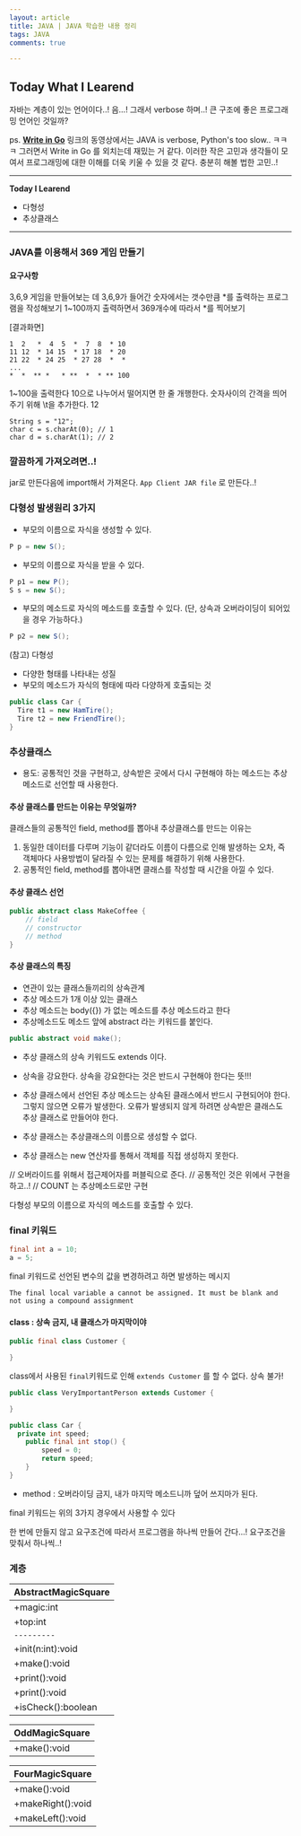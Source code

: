 ```yaml
---
layout: article
title: JAVA | JAVA 학습한 내용 정리 
tags: JAVA
comments: true

---
```


## **Today What I Learend**  

자바는 계층이 있는 언어이다..!
음...!  그래서 verbose 하며..! 큰 구조에 좋은 프로그래밍 언어인 것일까?


ps. **[Write in Go](https://www.youtube.com/watch?v=LJvEIjRBSDA)** 링크의 동영상에서는 JAVA is verbose, Python's too slow.. ㅋㅋㅋ 그러면서 Write in Go 를 외치는데 재밌는 거 같다. 이러한 작은 고민과 생각들이 모여서 프로그래밍에 대한 이해를 더욱 키울 수 있을 것 같다. 충분히 해볼 법한 고민..!

---
**Today I Learend**

- 다형성
- 추상클래스 


---



### JAVA를 이용해서 369 게임 만들기
#### 요구사항
3,6,9 게임을 만들어보는 데 3,6,9가 들어간 숫자에서는 갯수만큼 
*를 출력하는 프로그램을 작성해보기
1~100까지 출력하면서 369개수에 따라서 *를 찍어보기 

[결과화면]  
```
1  2   *  4  5  *  7  8  * 10
11 12  * 14 15  * 17 18  * 20
21 22  * 24 25  * 27 28  *  *
...
*  *  ** *   * **  *  * ** 100  
```

1~100을 출력한다
10으로 나누어서 떨어지면 한 줄 개행한다.
숫자사이의 간격을 띄어주기 위해 \t을 추가한다. 
12 

```
String s = "12";
char c = s.charAt(0); // 1
char d = s.charAt(1); // 2
```


### 깔끔하게 가져오려면..!

jar로 만든다음에 import해서 가져온다. 
`App Client JAR file`
로 만든다..! 


### 다형성 발생원리 3가지

- 부모의 이름으로 자식을 생성할 수 있다.
```java
P p = new S();
```

- 부모의 이름으로 자식을 받을 수 있다. 
```java
P p1 = new P();
S s = new S();
```

- 부모의 메소드로 자식의 메소드를 호출할 수 있다. 
  (단, 상속과 오버라이딩이 되어있을 경우 가능하다.)
```java
P p2 = new S();
```

(참고)
다형성
- 다양한 형태를 나타내는 성질
- 부모의 메소드가 자식의 형태에 따라 다양하게 호출되는 것

```java
public class Car {
  Tire t1 = new HamTire();
  Tire t2 = new FriendTire();
}

```

### 추상클래스 
- 용도: 공통적인 것을 구현하고, 상속받은 곳에서 다시 구현해야 하는 메소드는 추상 메소드로 선언할 때 사용한다. 

#### 추상 클래스를 만드는 이유는 무엇일까?

클래스들의 공통적인 field, method를 뽑아내 추상클래스를 만드는 이유는   
1. 동일한 데이터를 다루며 기능이 같더라도 이름이 다름으로 인해 발생하는 오차, 즉 객체마다 사용방법이 달라질 수 있는 문제를 해결하기 위해 사용한다.
1. 공통적인 field, method를 뽑아내면 클래스를 작성할 때 시간을 아낄 수 있다.

#### 추상 클래스 선언

```java
public abstract class MakeCoffee {
	// field
	// constructor
	// method
}
```


#### 추상 클래스의 특징
- 연관이 있는 클래스들끼리의 상속관계 
- 추상 메소드가 1개 이상 있는 클래스
- 추상 메소드는 body({}) 가 없는 메소드를 추상 메소드라고 한다 
- 추상메소드도 메소드 앞에 abstract 라는 키워드를 붙인다. 

```java
public abstract void make();
```

- 추상 클래스의 상속 키워드도 extends 이다. 
- 상속을 강요한다. 상속을 강요한다는 것은 반드시 구현해야 한다는 뜻!!!


- 추상 클래스에서 선언된 추상 메소드는 상속된 클래스에서 반드시 구현되어야 한다. 그렇지 않으면 오류가 발생한다. 오류가 발생되지 않게 하려면 상속받은 클래스도 추상 클래스로 만들어야 한다. 
- 추상 클래스는 추상클래스의 이름으로 생성할 수 없다.
- 추상 클래스는 new 연산자를 통해서 객체를 직접 생성하지 못한다. 



// 오버라이드를 위해서 접근제어자를 퍼블릭으로 준다.
// 공통적인 것은 위에서 구현을 하고..!
// COUNT 는 추상메소드로만 구현

다형성 부모의 이름으로 자식의 메소드를 호출할 수 있다. 


### final 키워드 

```java
final int a = 10;
a = 5;
```
final 키워드로 선언된 변수의 값을 변경하려고 하면 발생하는 메시지

```
The final local variable a cannot be assigned. It must be blank and not using a compound assignment
```

#### class  : 상속 금지, 내 클래스가 마지막이야
```java
public final class Customer {

}
```

class에서 사용된 `final`키워드로 인해 `extends Customer` 를 할 수 없다. 상속 불가! 

```java
public class VeryImportantPerson extends Customer {

}
```

```java
public class Car {
  private int speed;
	public final int stop() {
		speed = 0;
		return speed;
	}
}
```


- method : 오버라이딩 금지, 내가 마지막 메소드니까 덮어 쓰지마가 된다. 


final 키워드는 위의 3가지 경우에서 사용할 수 있다

한 번에 만들지 않고
요구조건에 따라서 프로그램을 하나씩 만들어 간다...!
요구조건을 맞춰서 하나씩..!




### 계층


| AbstractMagicSquare | 
|---|
| +magic:int |
| +top:int | 
| `---------` | 
| +init(n:int):void |
| +make():void | 
| +print():void | 
| +print():void | 
| +isCheck():boolean |


| OddMagicSquare | 
|---|
| +make():void | 


| FourMagicSquare | 
|---|
| +make():void | 
| +makeRight():void | 
| +makeLeft():void | 



